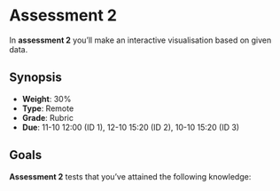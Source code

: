<!--
  TODO:
  * Proper description
  * Matrix
  * Add sample APIs
-->

# Assessment 2

In **assessment 2** you’ll make an interactive visualisation based on given
data.

## Synopsis

*   **Weight**: 30%
*   **Type**: Remote
*   **Grade**: Rubric
*   **Due**: 11-10 12:00 (ID 1), 12-10 15:20 (ID 2), 10-10 15:20 (ID 3)

## Goals

**Assessment 2** tests that you’ve attained the following knowledge:
